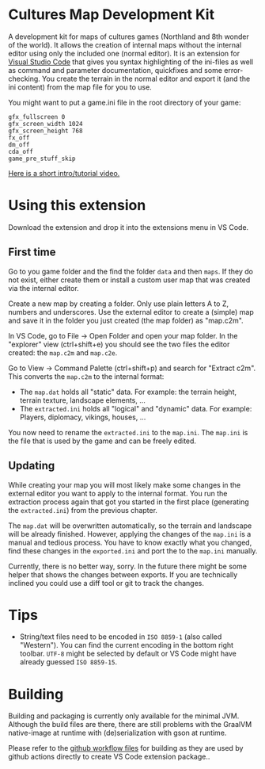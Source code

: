 # Cultures Map Development Kit

A development kit for maps of cultures games (Northland and 8th wonder of the world).
It allows the creation of internal maps without the internal editor using only the included one (normal editor).
It is an extension for [Visual Studio Code](https://code.visualstudio.com/) that gives you syntax highlighting of the ini-files as well as command and parameter documentation, quickfixes and some error-checking.
You create the terrain in the normal editor and export it (and the ini content) from the map file for you to use.

You might want to put a game.ini file in the root directory of your game:
```
gfx_fullscreen 0
gfx_screen_width 1024
gfx_screen_height 768
fx_off
dm_off
cda_off
game_pre_stuff_skip
```

[Here is a short intro/tutorial video.](https://www.youtube.com/watch?v=VYwABWk8Ky0)

# Using this extension
Download the extension and drop it into the extensions menu in VS Code.

## First time
Go to you game folder and the find the folder `data` and then `maps`.
If they do not exist, either create them or install a custom user map that was created via the internal editor.

Create a new map by creating a folder. Only use plain letters A to Z, numbers and underscores.
Use the external editor to create a (simple) map and save it in the folder you just created (the map folder) as "map.c2m".

In VS Code, go to File -> Open Folder and open your map folder.
In the "explorer" view (ctrl+shift+e) you should see the two files the editor created: the `map.c2m` and `map.c2e`.
 
Go to View -> Command Palette (ctrl+shift+p) and search for "Extract c2m".
This converts the `map.c2m` to the internal format:
* The `map.dat` holds all "static" data. For example: the terrain height, terrain texture, landscape elements, ...
* The `extracted.ini` holds all "logical" and "dynamic" data. For example: Players, diplomacy, vikings, houses, ... 

You now need to rename the `extracted.ini` to the `map.ini`.
The `map.ini` is the file that is used by the game and can be freely edited.

## Updating
While creating your map you will most likely make some changes in the external editor you want to apply to the internal format.
You run the extraction process again that got you started in the first place (generating the `extracted.ini`) from the previous chapter.

The `map.dat` will be overwritten automatically, so the terrain and landscape will be already finished. 
However, applying the changes of the `map.ini` is a manual and tedious process.
You have to know exactly what you changed, find these changes in the `exported.ini` and port the to the `map.ini` manually.

Currently, there is no better way, sorry.
In the future there might be some helper that shows the changes between exports.
If you are technically inclined you could use a diff tool or git to track the changes.

# Tips
* String/text files need to be encoded in `ISO 8859-1` (also called "Western").
You can find the current encoding in the bottom right toolbar. `UTF-8` might be selected by default or VS Code might have already guessed `ISO 8859-15`.


# Building
Building and packaging is currently only available for the minimal JVM.
Although the build files are there, there are still problems with the GraalVM native-image at runtime with (de)serialization with gson at runtime.

Please refer to the [github workflow files](.github/workflows) for building as they are used by github actions directly to create VS Code extension package..

